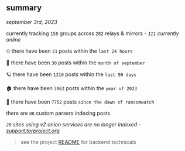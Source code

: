 
## summary
_september 3rd, 2023_

currently tracking `158` groups across `282` relays & mirrors - _`111` currently online_

⏲ there have been `21` posts within the `last 24 hours`

🦈 there have been `38` posts within the `month of september`

🪐 there have been `1310` posts within the `last 90 days`

🏚 there have been `3062` posts within the `year of 2023`

🦕 there have been `7752` posts `since the dawn of ransomwatch`

there are `88` custom parsers indexing posts

_`20` sites using v2 onion services are no longer indexed - [support.torproject.org](https://support.torproject.org/onionservices/v2-deprecation/)_

> see the project [README](https://github.com/joshhighet/ransomwatch#ransomwatch--) for backend technicals
